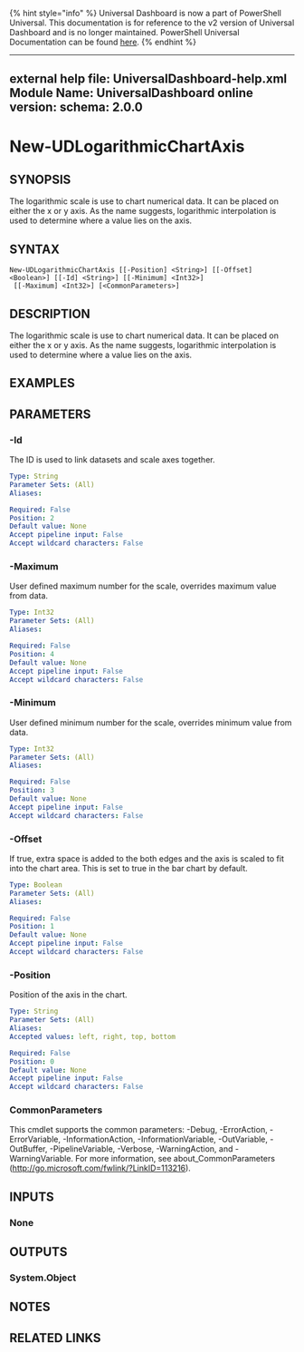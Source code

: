 ﻿{% hint style="info" %}
Universal Dashboard is now a part of PowerShell Universal. This documentation is for reference to the v2 version of Universal Dashboard and is no longer maintained. PowerShell Universal Documentation can be found [here](https://docs.ironmansoftware.com).
{% endhint %}


---
external help file: UniversalDashboard-help.xml
Module Name: UniversalDashboard
online version: 
schema: 2.0.0
---

# New-UDLogarithmicChartAxis

## SYNOPSIS
The logarithmic scale is use to chart numerical data. It can be placed on either the x or y axis. As the name suggests, logarithmic interpolation is used to determine where a value lies on the axis.

## SYNTAX

```
New-UDLogarithmicChartAxis [[-Position] <String>] [[-Offset] <Boolean>] [[-Id] <String>] [[-Minimum] <Int32>]
 [[-Maximum] <Int32>] [<CommonParameters>]
```

## DESCRIPTION
The logarithmic scale is use to chart numerical data. It can be placed on either the x or y axis. As the name suggests, logarithmic interpolation is used to determine where a value lies on the axis.

## EXAMPLES

## PARAMETERS

### -Id
The ID is used to link datasets and scale axes together. 

```yaml
Type: String
Parameter Sets: (All)
Aliases: 

Required: False
Position: 2
Default value: None
Accept pipeline input: False
Accept wildcard characters: False
```

### -Maximum
User defined maximum number for the scale, overrides maximum value from data.

```yaml
Type: Int32
Parameter Sets: (All)
Aliases: 

Required: False
Position: 4
Default value: None
Accept pipeline input: False
Accept wildcard characters: False
```

### -Minimum
User defined minimum number for the scale, overrides minimum value from data.

```yaml
Type: Int32
Parameter Sets: (All)
Aliases: 

Required: False
Position: 3
Default value: None
Accept pipeline input: False
Accept wildcard characters: False
```

### -Offset
If true, extra space is added to the both edges and the axis is scaled to fit into the chart area. This is set to true in the bar chart by default.

```yaml
Type: Boolean
Parameter Sets: (All)
Aliases: 

Required: False
Position: 1
Default value: None
Accept pipeline input: False
Accept wildcard characters: False
```

### -Position
Position of the axis in the chart. 

```yaml
Type: String
Parameter Sets: (All)
Aliases: 
Accepted values: left, right, top, bottom

Required: False
Position: 0
Default value: None
Accept pipeline input: False
Accept wildcard characters: False
```

### CommonParameters
This cmdlet supports the common parameters: -Debug, -ErrorAction, -ErrorVariable, -InformationAction, -InformationVariable, -OutVariable, -OutBuffer, -PipelineVariable, -Verbose, -WarningAction, and -WarningVariable. For more information, see about_CommonParameters (http://go.microsoft.com/fwlink/?LinkID=113216).

## INPUTS

### None

## OUTPUTS

### System.Object

## NOTES

## RELATED LINKS



